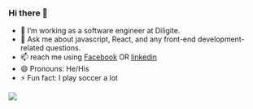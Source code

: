 ### Hi there 👋

- 🔭 I’m working as a software engineer at Diligite.
- 💬 Ask me about javascript, React, and any front-end development-related questions.
- 📫 reach me using [Facebook](https://www.facebook.com/tanvirIbnTouhid)
OR [linkedin](https://www.linkedin.com/in/tanvir-ibn-touhid/)
- 😄 Pronouns: He/His
- ⚡ Fun fact: I play soccer a lot

<img src="https://github-readme-stats.vercel.app/api?username=tanvir5230&&show_icons=true&title_color=ffffff&icon_color=bb2acf&text_color=daf7dc&bg_color=151515"/>
